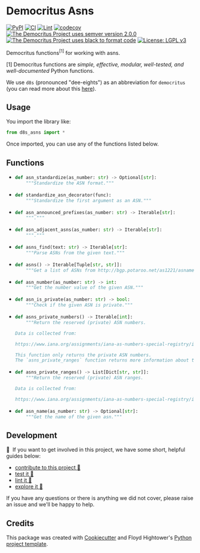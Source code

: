 # Democritus Asns

[![PyPI](https://img.shields.io/pypi/v/d8s-asns.svg)](https://pypi.python.org/pypi/d8s-asns)
[![CI](https://github.com/democritus-project/d8s-asns/workflows/CI/badge.svg)](https://github.com/democritus-project/d8s-asns/actions)
[![Lint](https://github.com/democritus-project/d8s-asns/workflows/Lint/badge.svg)](https://github.com/democritus-project/d8s-asns/actions)
[![codecov](https://codecov.io/gh/democritus-project/d8s-asns/branch/main/graph/badge.svg?token=V0WOIXRGMM)](https://codecov.io/gh/democritus-project/d8s-asns)
[![The Democritus Project uses semver version 2.0.0](https://img.shields.io/badge/-semver%20v2.0.0-22bfda)](https://semver.org/spec/v2.0.0.html)
[![The Democritus Project uses black to format code](https://img.shields.io/badge/code%20style-black-000000.svg)](https://github.com/psf/black)
[![License: LGPL v3](https://img.shields.io/badge/License-LGPL%20v3-blue.svg)](https://choosealicense.com/licenses/lgpl-3.0/)

Democritus functions<sup>[1]</sup> for working with asns.

[1] Democritus functions are <i>simple, effective, modular, well-tested, and well-documented</i> Python functions.

We use `d8s` (pronounced "dee-eights") as an abbreviation for `democritus` (you can read more about this [here](https://github.com/democritus-project/roadmap#what-is-d8s)).

## Usage

You import the library like:

```python
from d8s_asns import *
```

Once imported, you can use any of the functions listed below.

## Functions

  - ```python
    def asn_standardize(as_number: str) -> Optional[str]:
        """Standardize the ASN format."""
    ```
  - ```python
    def standardize_asn_decorator(func):
        """Standardize the first argument as an ASN."""
    ```
  - ```python
    def asn_announced_prefixes(as_number: str) -> Iterable[str]:
        """."""
    ```
  - ```python
    def asn_adjacent_asns(as_number: str) -> Iterable[str]:
        """."""
    ```
  - ```python
    def asns_find(text: str) -> Iterable[str]:
        """Parse ASNs from the given text."""
    ```
  - ```python
    def asns() -> Iterable[Tuple[str, str]]:
        """Get a list of ASNs from http://bgp.potaroo.net/as1221/asnames.txt."""
    ```
  - ```python
    def asn_number(as_number: str) -> int:
        """Get the number value of the given ASN."""
    ```
  - ```python
    def asn_is_private(as_number: str) -> bool:
        """Check if the given ASN is private."""
    ```
  - ```python
    def asns_private_numbers() -> Iterable[int]:
        """Return the reserved (private) ASN numbers.
    
    Data is collected from:
    
    https://www.iana.org/assignments/iana-as-numbers-special-registry/iana-as-numbers-special-registry.xhtml
    
    This function only returns the private ASN numbers.
    The `asns_private_ranges` function returns more information about the private ASN ranges."""
    ```
  - ```python
    def asns_private_ranges() -> List[Dict[str, str]]:
        """Return the reserved (private) ASN ranges.
    
    Data is collected from:
    
    https://www.iana.org/assignments/iana-as-numbers-special-registry/iana-as-numbers-special-registry.xhtml"""
    ```
  - ```python
    def asn_name(as_number: str) -> Optional[str]:
        """Get the name of the given asn."""
    ```

## Development

👋 &nbsp;If you want to get involved in this project, we have some short, helpful guides below:

- [contribute to this project 🥇][contributing]
- [test it 🧪][local-dev]
- [lint it 🧹][local-dev]
- [explore it 🔭][local-dev]

If you have any questions or there is anything we did not cover, please raise an issue and we'll be happy to help.

## Credits

This package was created with [Cookiecutter](https://github.com/audreyr/cookiecutter) and Floyd Hightower's [Python project template](https://github.com/fhightower-templates/python-project-template).

[contributing]: https://github.com/democritus-project/.github/blob/main/CONTRIBUTING.md#contributing-a-pr-
[local-dev]: https://github.com/democritus-project/.github/blob/main/CONTRIBUTING.md#local-development-

